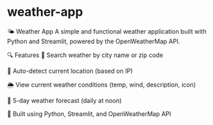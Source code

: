 # weather-app
🌤 Weather App
A simple and functional weather application built with Python and Streamlit, powered by the OpenWeatherMap API.

🔍 Features
🔎 Search weather by city name or zip code

📍 Auto-detect current location (based on IP)

🌦 View current weather conditions (temp, wind, description, icon)

📅 5-day weather forecast (daily at noon)

🧠 Built using Python, Streamlit, and OpenWeatherMap API
